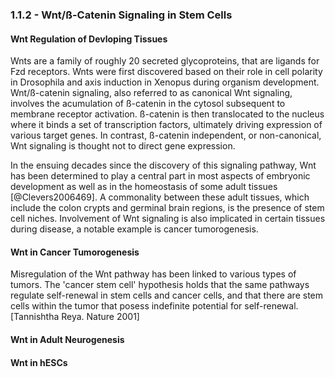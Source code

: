 
### 1.1.2 - Wnt/ß-Catenin Signaling in Stem Cells

#### Wnt Regulation of Devloping Tissues

Wnts are a family of roughly 20 secreted glycoproteins, that are ligands for Fzd receptors. Wnts were first discovered based on their role in cell polarity in Drosophila and axis induction in Xenopus during organism development. Wnt/ß-catenin signaling, also referred to as canonical Wnt signaling, involves the acumulation of ß-catenin in the cytosol subsequent to membrane receptor activation. ß-catenin is then translocated to the nucleus where it binds a set of transcription factors, ultimately driving expression of various target genes. In contrast, ß-catenin independent, or non-canonical, Wnt signaling is thought not to direct gene expression.

In the ensuing decades since the discovery of this signaling pathway, Wnt has been determined to play a central part in most aspects of embryonic development as well as in the homeostasis of some adult tissues [@Clevers2006469]. A commonality between these adult tissues, which include the colon crypts and germinal brain regions, is the presence of stem cell niches. Involvement of Wnt signaling is also implicated in certain tissues during disease, a notable example is cancer tumorogenesis.

#### Wnt in Cancer Tumorogenesis

<!-- Cancer Stem Cell -->
Misregulation of the Wnt pathway has been linked to various types of tumors. The 'cancer stem cell' hypothesis holds that the same pathways regulate self-renewal in stem cells and cancer cells, and that there are stem cells within the tumor that posess indefinite potential for self-renewal. [Tannishtha Reya. Nature 2001]

#### Wnt in Adult Neurogenesis

#### Wnt in hESCs
